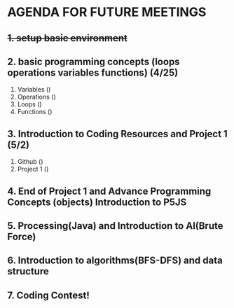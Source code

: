# AGENDA FOR FUTURE MEETINGS

## ~~1. setup basic environment~~

## 2. basic programming concepts (loops operations variables functions) (4/25)
1. Variables ()
2. Operations ()
3. Loops ()
4. Functions ()

## 3. Introduction to Coding Resources and Project 1 (5/2)
1. Github ()
2. Project 1 ()


## 4. End of Project 1 and Advance Programming Concepts (objects) Introduction to P5JS

## 5. Processing(Java) and Introduction to AI(Brute Force)

## 6. Introduction to algorithms(BFS-DFS) and data structure

## 7. Coding Contest!
